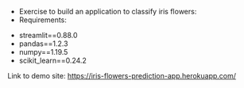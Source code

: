 * Exercise to build an application to classify iris flowers:
* Requirements:
- streamlit==0.88.0
- pandas==1.2.3
- numpy==1.19.5
- scikit_learn==0.24.2

Link to demo site: https://iris-flowers-prediction-app.herokuapp.com/
